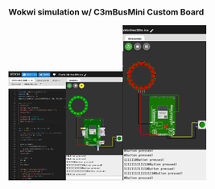 ### Wokwi simulation w/ C3mBusMini Custom Board

<img src="C3mBusMiniNeo3Btn0819.png" width=45%><img src="C3mBusMiniNeo3Btn0819.gif" width=33%>
